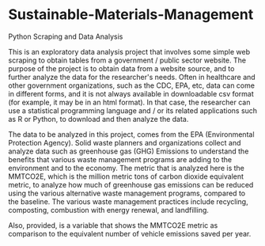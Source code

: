 # Sustainable-Materials-Management
Python Scraping and Data Analysis

This is an exploratory data analysis project that involves some simple web scraping to obtain tables from a government / public sector website. The purpose of the project is to obtain data from a website source, and to further analyze the data for the researcher's needs. Often in healthcare and other government organizations, such as the CDC, EPA, etc, data can come in different forms, and it is not always available in downloadable csv format (for example, it may be in an html format). In that case, the researcher can use a statistical programming language and / or its related applications such as R or Python, to download and then analyze the data.

The data to be analyzed in this project, comes from the EPA (Environmental Protection Agency). Solid waste planners and organizations collect and analyze data such as greenhouse gas (GHG) Emissions to understand the benefits that various waste management programs are adding to the environment and to the economy. The metric that is analyzed here is the MMTCO2E, which is the million metric tons of carbon dioxide equivalent metric, to analyze how much of greenhouse gas emissions can be reduced using the various alternative waste management programs, compared to the baseline. The various waste management practices include recycling, composting, combustion with energy renewal, and landfilling.

Also, provided, is a variable that shows the MMTCO2E metric as comparison to the equivalent number of vehicle emissions saved per year.
